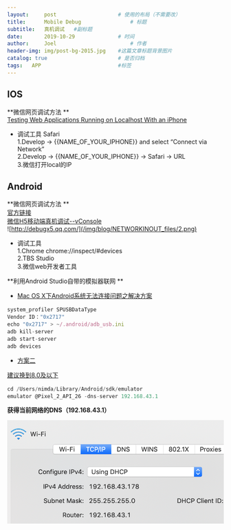 ```yaml
---
layout:     post   				    # 使用的布局（不需要改）
title:      Mobile Debug 				# 标题 
subtitle:   真机调试   #副标题
date:       2019-10-29				# 时间
author:     Joel 						# 作者
header-img: img/post-bg-2015.jpg 	#这篇文章标题背景图片
catalog: true 						# 是否归档
tags:	APP							#标签
---
```

## IOS 
**微信网页调试方法   **      
[Testing Web Applications Running on Localhost With an iPhone](https://ebaytech.berlin/testing-web-applications-running-on-localhost-with-an-iphone-7db6258b8f2)   


* 调试工具 Safari  
1\.Develop → {{NAME_OF_YOUR_IPHONE}} and select “Connect via Network”     
2\.Develop → {{NAME_OF_YOUR_IPHONE}}  → Safari → URL    
3\.微信打开local的IP     

## Android 
**微信网页调试方法   **      
[官方链接](https://developers.google.com/web/tools/chrome-devtools/remote-debugging)   
[微信H5移动端真机调试--vConsole](https://blog.csdn.net/weixin_36934930/article/details/79870240)  
![http://debugx5.qq.com/](/img/blog/NETWORKINOUT_files/2.png)  


* 调试工具   
1\.Chrome chrome://inspect/#devices   
2\.TBS Studio  
3\.微信web开发者工具  


**利用Android Studio自带的模拟器联网  **    
* [Mac OS X下Android系统无法连接问题之解决方案](https://www.jianshu.com/p/8c19fb78a680)   

```javascript
system_profiler SPUSBDataType
Vendor ID："0x2717"
echo "0x2717" > ~/.android/adb_usb.ini
adb kill-server
adb start-server
adb devices
```
* [方案二](https://blog.csdn.net/qq_33945246/article/details/79908298)   

[建议换到8.0及以下](https://blog.csdn.net/weixin_42306122/article/details/82563925)  

```javascript
cd /Users/nimda/Library/Android/sdk/emulator
emulator @Pixel_2_API_26 -dns-server 192.168.43.1
```
**获得当前网络的DNS（192.168.43.1）**   

![DNS of MAC](/img/blog/NETWORKINOUT_files/1.png)


